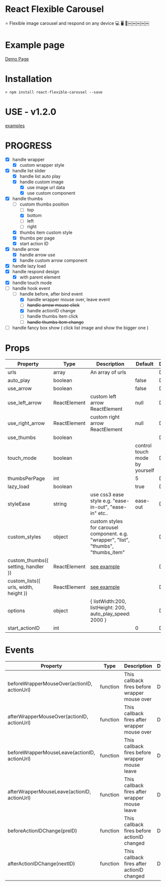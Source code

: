 # React Flexible Carousel

⭐️  Flexible image carousel and respond on any device 💻  🖥  👀￼￼￼￼￼

# Example page

[Demo Page](https://cafemap.github.io/react-flexible-carousel/)

# Installation

```command
> npm install react-flexible-carousel --save
```

# USE - v1.2.0

[examples](https://github.com/CafeMap/react-flexible-carousel/tree/master/examples)

# PROGRESS

- [x] handle wrapper
  - [x] custom wrapper style
- [x] handle list slider
  - [x] handle list auto play
  - [x] handle custom image
    - [x] use image url data
    - [x] use custom component
- [x] handle thumbs
  - [ ] custom thumbs position
    - [ ] top
    - [x] bottom
    - [ ] left
    - [ ] right
  - [x] thumbs item custom style
  - [x] thumbs per page
  - [x] start action ID
- [x] handle arrow
  - [x] handle arrow use
  - [x] handle custom arrow component
- [x] handle lazy load
- [x] handle respond design
  - [x] with parent element
- [x] handle touch mode
- [ ] handle hook event
  - [ ] handle before, after bind event
    - [x] handle wrapper mouse over, leave event
    - [ ] ~~handle arrow mouse click~~
    - [x] handle actionID change
    - [ ] handle thumbs item click
    - [ ] ~~handle thumbs item change~~
- [ ] handle fancy box show ( click list image and show the bigger one )

# Props

|    Property    | Type |          Description          | Default | Done |
| -------------  | ---- |          -----------          | ------- | ---- |
|urls|array|An array of urls||Done|
|auto_play|boolean||false|Done|
|use_arrow|boolean||false|Done|
|use_left_arrow|ReactElement|custom left arrow ReactElement|null|Done|
|use_right_arrow|ReactElement|custom right arrow ReactElement|null|Done|
|use_thumbs|boolean|||Done|
|touch_mode|boolean||control touch mode by yourself|Done|
|thumbsPerPage|int||5|Done|
|lazy_load|boolean||true|Done|
|styleEase|string|use css3 ease style e.g. "ease-in-out", "ease-in" etc..|ease-out|Done|
|custom_styles|object|custom styles for carousel component. e.g. "wrapper", "list", "thumbs", "thumbs_item"||Done|
|custom_thumbs({ setting, handler })|ReactElement|[see example](https://github.com/CafeMap/react-flexible-carousel/tree/master/examples/components)||Done|
|custom_lists({ urls, width, height })|ReactElement|[see example](https://github.com/CafeMap/react-flexible-carousel/tree/master/examples/components)||Done|
|options|object|{ listWidth:200, listHeight: 200, auto_play_speed: 2000 }||Done|
|start_actionID|int||0|Done|

# Events
|    Property    | Type |          Description          | Done |
| -------------  | ---- |          -----------          | ------- |
|beforeWrapperMouseOver(actionID, actionUrl)|function|This callback fires before wrapper mouse over|Done|
|afterWrapperMouseOver(actionID, actionUrl)|function|This callback fires after wrapper mouse over|Done|
|beforeWrapperMouseLeave(actionID, actionUrl)|function|This callback fires before wrapper mouse leave|Done|
|afterWrapperMouseLeave(actionID, actionUrl)|function|This callback fires after wrapper mouse leave|Done|
|beforeActionIDChange(preID)|function|This callback fires before actionID changed|Done|
|afterActionIDChange(nextID)|function|This callback fires after actionID changed|Done|
